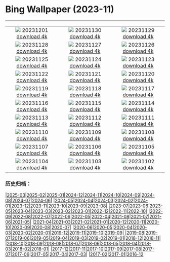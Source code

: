 # Bing Wallpaper (2023-11)
**************
| | | |
| :----: | :----: | :----: |
| ![](https://www.bing.com/th?id=OHR.IcebergAntarctica_FR-FR1355397777_1920x1080.jpg) 20231201 [download 4k](https://www.bing.com/th?id=OHR.IcebergAntarctica_FR-FR1355397777_UHD.jpg) | ![](https://www.bing.com/th?id=OHR.BaldCypress_FR-FR6892436965_1920x1080.jpg) 20231130 [download 4k](https://www.bing.com/th?id=OHR.BaldCypress_FR-FR6892436965_UHD.jpg) | ![](https://www.bing.com/th?id=OHR.TreeLighting_FR-FR6609307471_1920x1080.jpg) 20231129 [download 4k](https://www.bing.com/th?id=OHR.TreeLighting_FR-FR6609307471_UHD.jpg) |
| ![](https://www.bing.com/th?id=OHR.HumanKindness_FR-FR6399228080_1920x1080.jpg) 20231128 [download 4k](https://www.bing.com/th?id=OHR.HumanKindness_FR-FR6399228080_UHD.jpg) | ![](https://www.bing.com/th?id=OHR.RioNegro_FR-FR6146672717_1920x1080.jpg) 20231127 [download 4k](https://www.bing.com/th?id=OHR.RioNegro_FR-FR6146672717_UHD.jpg) | ![](https://www.bing.com/th?id=OHR.BradgateFallow_FR-FR5773797819_1920x1080.jpg) 20231126 [download 4k](https://www.bing.com/th?id=OHR.BradgateFallow_FR-FR5773797819_UHD.jpg) |
| ![](https://www.bing.com/th?id=OHR.TajoRiver_FR-FR5340325022_1920x1080.jpg) 20231125 [download 4k](https://www.bing.com/th?id=OHR.TajoRiver_FR-FR5340325022_UHD.jpg) | ![](https://www.bing.com/th?id=OHR.HallofMosses_FR-FR8097338401_1920x1080.jpg) 20231124 [download 4k](https://www.bing.com/th?id=OHR.HallofMosses_FR-FR8097338401_UHD.jpg) | ![](https://www.bing.com/th?id=OHR.FlamingosSaintesMaries_FR-FR7852991785_1920x1080.jpg) 20231123 [download 4k](https://www.bing.com/th?id=OHR.FlamingosSaintesMaries_FR-FR7852991785_UHD.jpg) |
| ![](https://www.bing.com/th?id=OHR.SnakeRiverTeton_FR-FR7464068281_1920x1080.jpg) 20231122 [download 4k](https://www.bing.com/th?id=OHR.SnakeRiverTeton_FR-FR7464068281_UHD.jpg) | ![](https://www.bing.com/th?id=OHR.HelloSeal_FR-FR6889028849_1920x1080.jpg) 20231121 [download 4k](https://www.bing.com/th?id=OHR.HelloSeal_FR-FR6889028849_UHD.jpg) | ![](https://www.bing.com/th?id=OHR.ChapmanAdventure_FR-FR6090877361_1920x1080.jpg) 20231120 [download 4k](https://www.bing.com/th?id=OHR.ChapmanAdventure_FR-FR6090877361_UHD.jpg) |
| ![](https://www.bing.com/th?id=OHR.FrozenBog_FR-FR5648130360_1920x1080.jpg) 20231119 [download 4k](https://www.bing.com/th?id=OHR.FrozenBog_FR-FR5648130360_UHD.jpg) | ![](https://www.bing.com/th?id=OHR.MilsePolarBear_FR-FR1430987110_1920x1080.jpg) 20231118 [download 4k](https://www.bing.com/th?id=OHR.MilsePolarBear_FR-FR1430987110_UHD.jpg) | ![](https://www.bing.com/th?id=OHR.BadRiver_FR-FR0662194139_1920x1080.jpg) 20231117 [download 4k](https://www.bing.com/th?id=OHR.BadRiver_FR-FR0662194139_UHD.jpg) |
| ![](https://www.bing.com/th?id=OHR.BeaujolaisVineyard_FR-FR7011057276_1920x1080.jpg) 20231116 [download 4k](https://www.bing.com/th?id=OHR.BeaujolaisVineyard_FR-FR7011057276_UHD.jpg) | ![](https://www.bing.com/th?id=OHR.SarekSweden_FR-FR6714007432_1920x1080.jpg) 20231115 [download 4k](https://www.bing.com/th?id=OHR.SarekSweden_FR-FR6714007432_UHD.jpg) | ![](https://www.bing.com/th?id=OHR.RussellLupines_FR-FR6503844522_1920x1080.jpg) 20231114 [download 4k](https://www.bing.com/th?id=OHR.RussellLupines_FR-FR6503844522_UHD.jpg) |
| ![](https://www.bing.com/th?id=OHR.OliveOrchard_FR-FR6246633206_1920x1080.jpg) 20231113 [download 4k](https://www.bing.com/th?id=OHR.OliveOrchard_FR-FR6246633206_UHD.jpg) | ![](https://www.bing.com/th?id=OHR.DiwaliAyodhya_FR-FR5627036235_1920x1080.jpg) 20231112 [download 4k](https://www.bing.com/th?id=OHR.DiwaliAyodhya_FR-FR5627036235_UHD.jpg) | ![](https://www.bing.com/th?id=OHR.RemembranceDay_FR-FR5207828538_1920x1080.jpg) 20231111 [download 4k](https://www.bing.com/th?id=OHR.RemembranceDay_FR-FR5207828538_UHD.jpg) |
| ![](https://www.bing.com/th?id=OHR.BadlandsSunrise_FR-FR3335076381_1920x1080.jpg) 20231110 [download 4k](https://www.bing.com/th?id=OHR.BadlandsSunrise_FR-FR3335076381_UHD.jpg) | ![](https://www.bing.com/th?id=OHR.NorwayBirch_FR-FR2848858958_1920x1080.jpg) 20231109 [download 4k](https://www.bing.com/th?id=OHR.NorwayBirch_FR-FR2848858958_UHD.jpg) | ![](https://www.bing.com/th?id=OHR.ManateeMama_FR-FR2612350348_1920x1080.jpg) 20231108 [download 4k](https://www.bing.com/th?id=OHR.ManateeMama_FR-FR2612350348_UHD.jpg) |
| ![](https://www.bing.com/th?id=OHR.KirkilaiTower_FR-FR2337434302_1920x1080.jpg) 20231107 [download 4k](https://www.bing.com/th?id=OHR.KirkilaiTower_FR-FR2337434302_UHD.jpg) | ![](https://www.bing.com/th?id=OHR.LagoPehoe_FR-FR2057744557_1920x1080.jpg) 20231106 [download 4k](https://www.bing.com/th?id=OHR.LagoPehoe_FR-FR2057744557_UHD.jpg) | ![](https://www.bing.com/th?id=OHR.SilencioSpain_FR-FR1881358209_1920x1080.jpg) 20231105 [download 4k](https://www.bing.com/th?id=OHR.SilencioSpain_FR-FR1881358209_UHD.jpg) |
| ![](https://www.bing.com/th?id=OHR.BisonSnow_FR-FR2161630448_1920x1080.jpg) 20231104 [download 4k](https://www.bing.com/th?id=OHR.BisonSnow_FR-FR2161630448_UHD.jpg) | ![](https://www.bing.com/th?id=OHR.SeaNettles_FR-FR1930530025_1920x1080.jpg) 20231103 [download 4k](https://www.bing.com/th?id=OHR.SeaNettles_FR-FR1930530025_UHD.jpg) | ![](https://www.bing.com/th?id=OHR.DeathValleySalt_FR-FR9000237467_1920x1080.jpg) 20231102 [download 4k](https://www.bing.com/th?id=OHR.DeathValleySalt_FR-FR9000237467_UHD.jpg) |

### 历史归档：

|[2025-03](2025-03/2025-03.md)|[2025-02](2025-02/2025-02.md)|[2025-01](2025-01/2025-01.md)|[2024-12](2024-12/2024-12.md)|[2024-11](2024-11/2024-11.md)|[2024-10](2024-10/2024-10.md)|[2024-09](2024-09/2024-09.md)|[2024-08](2024-08/2024-08.md)|[2024-07](2024-07/2024-07.md)|[2024-06](2024-06/2024-06.md)|
|[2024-05](2024-05/2024-05.md)|[2024-04](2024-04/2024-04.md)|[2024-03](2024-03/2024-03.md)|[2024-02](2024-02/2024-02.md)|[2024-01](2024-01/2024-01.md)|[2023-12](2023-12/2023-12.md)|[2023-11](2023-11/2023-11.md)|[2023-10](2023-10/2023-10.md)|[2023-09](2023-09/2023-09.md)|[2023-08](2023-08/2023-08.md)|
|[2023-07](2023-07/2023-07.md)|[2023-06](2023-06/2023-06.md)|[2023-05](2023-05/2023-05.md)|[2023-04](2023-04/2023-04.md)|[2023-03](2023-03/2023-03.md)|[2023-02](2023-02/2023-02.md)|[2023-01](2023-01/2023-01.md)|[2022-12](2022-12/2022-12.md)|[2022-11](2022-11/2022-11.md)|[2022-10](2022-10/2022-10.md)|
|[2022-09](2022-09/2022-09.md)|[2022-08](2022-08/2022-08.md)|[2022-07](2022-07/2022-07.md)|[2022-06](2022-06/2022-06.md)|[2022-05](2022-05/2022-05.md)|[2022-04](2022-04/2022-04.md)|[2021-08](2021-08/2021-08.md)|[2021-07](2021-07/2021-07.md)|[2021-06](2021-06/2021-06.md)|[2021-05](2021-05/2021-05.md)|
|[2021-04](2021-04/2021-04.md)|[2021-03](2021-03/2021-03.md)|[2021-02](2021-02/2021-02.md)|[2021-01](2021-01/2021-01.md)|[2020-12](2020-12/2020-12.md)|[2020-11](2020-11/2020-11.md)|[2020-10](2020-10/2020-10.md)|[2020-09](2020-09/2020-09.md)|[2020-08](2020-08/2020-08.md)|[2020-07](2020-07/2020-07.md)|
|[2020-06](2020-06/2020-06.md)|[2020-05](2020-05/2020-05.md)|[2020-04](2020-04/2020-04.md)|[2020-03](2020-03/2020-03.md)|[2020-02](2020-02/2020-02.md)|[2020-01](2020-01/2020-01.md)|[2019-12](2019-12/2019-12.md)|[2019-11](2019-11/2019-11.md)|[2019-10](2019-10/2019-10.md)|[2019-09](2019-09/2019-09.md)|
|[2019-08](2019-08/2019-08.md)|[2019-07](2019-07/2019-07.md)|[2019-06](2019-06/2019-06.md)|[2019-05](2019-05/2019-05.md)|[2019-04](2019-04/2019-04.md)|[2019-03](2019-03/2019-03.md)|[2019-02](2019-02/2019-02.md)|[2019-01](2019-01/2019-01.md)|[2018-12](2018-12/2018-12.md)|[2018-11](2018-11/2018-11.md)|
|[2018-10](2018-10/2018-10.md)|[2018-09](2018-09/2018-09.md)|[2018-08](2018-08/2018-08.md)|[2018-07](2018-07/2018-07.md)|[2018-06](2018-06/2018-06.md)|[2018-05](2018-05/2018-05.md)|[2018-04](2018-04/2018-04.md)|[2018-03](2018-03/2018-03.md)|[2018-02](2018-02/2018-02.md)|[2018-01](2018-01/2018-01.md)|
|[2017-12](2017-12/2017-12.md)|[2017-11](2017-11/2017-11.md)|[2017-10](2017-10/2017-10.md)|[2017-09](2017-09/2017-09.md)|[2017-08](2017-08/2017-08.md)|[2017-07](2017-07/2017-07.md)|[2017-06](2017-06/2017-06.md)|[2017-05](2017-05/2017-05.md)|[2017-04](2017-04/2017-04.md)|[2017-03](2017-03/2017-03.md)|
|[2017-02](2017-02/2017-02.md)|[2017-01](2017-01/2017-01.md)|[2016-12](2016-12/2016-12.md)